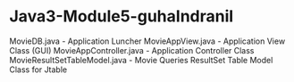 # Java3-Module5-guhaIndranil

MovieDB.java - Application Luncher
MovieAppView.java - Application View Class (GUI)
MovieAppController.java - Application Controller Class 
MovieResultSetTableModel.java - Movie Queries ResultSet Table Model Class for Jtable   
